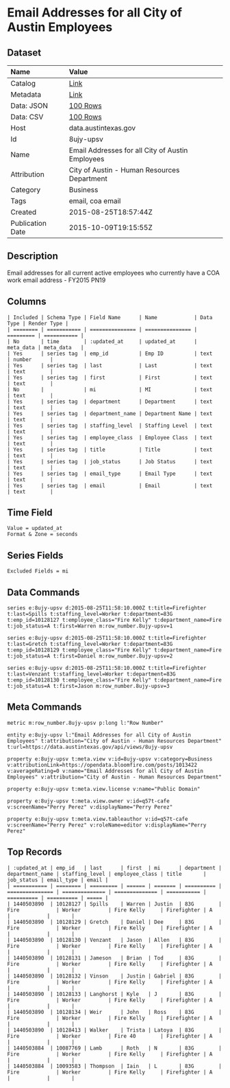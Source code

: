 # Email Addresses for all City of Austin Employees

## Dataset

| Name | Value |
| :--- | :---- |
| Catalog | [Link](https://catalog.data.gov/dataset/email-addresses-for-all-city-of-austin-employees) |
| Metadata | [Link](https://data.austintexas.gov/api/views/8ujy-upsv) |
| Data: JSON | [100 Rows](https://data.austintexas.gov/api/views/8ujy-upsv/rows.json?max_rows=100) |
| Data: CSV | [100 Rows](https://data.austintexas.gov/api/views/8ujy-upsv/rows.csv?max_rows=100) |
| Host | data.austintexas.gov |
| Id | 8ujy-upsv |
| Name | Email Addresses for all City of Austin Employees |
| Attribution | City of Austin - Human Resources Department |
| Category | Business |
| Tags | email, coa email |
| Created | 2015-08-25T18:57:44Z |
| Publication Date | 2015-10-09T19:15:55Z |

## Description

Email addresses for all current active employees who currently have a COA work email address - FY2015 PN19

## Columns

```ls
| Included | Schema Type | Field Name      | Name            | Data Type | Render Type |
| ======== | =========== | =============== | =============== | ========= | =========== |
| No       | time        | :updated_at     | updated_at      | meta_data | meta_data   |
| Yes      | series tag  | emp_id          | Emp ID          | text      | number      |
| Yes      | series tag  | last            | Last            | text      | text        |
| Yes      | series tag  | first           | First           | text      | text        |
| No       |             | mi              | MI              | text      | text        |
| Yes      | series tag  | department      | Department      | text      | text        |
| Yes      | series tag  | department_name | Department Name | text      | text        |
| Yes      | series tag  | staffing_level  | Staffing Level  | text      | text        |
| Yes      | series tag  | employee_class  | Employee Class  | text      | text        |
| Yes      | series tag  | title           | Title           | text      | text        |
| Yes      | series tag  | job_status      | Job Status      | text      | text        |
| Yes      | series tag  | email_type      | Email Type      | text      | text        |
| Yes      | series tag  | email           | Email           | text      | text        |
```

## Time Field

```ls
Value = updated_at
Format & Zone = seconds
```

## Series Fields

```ls
Excluded Fields = mi
```

## Data Commands

```ls
series e:8ujy-upsv d:2015-08-25T11:58:10.000Z t:title=Firefighter t:last=Spills t:staffing_level=Worker t:department=83G t:emp_id=10128127 t:employee_class="Fire Kelly" t:department_name=Fire t:job_status=A t:first=Warren m:row_number.8ujy-upsv=1

series e:8ujy-upsv d:2015-08-25T11:58:10.000Z t:title=Firefighter t:last=Gretch t:staffing_level=Worker t:department=83G t:emp_id=10128129 t:employee_class="Fire Kelly" t:department_name=Fire t:job_status=A t:first=Daniel m:row_number.8ujy-upsv=2

series e:8ujy-upsv d:2015-08-25T11:58:10.000Z t:title=Firefighter t:last=Venzant t:staffing_level=Worker t:department=83G t:emp_id=10128130 t:employee_class="Fire Kelly" t:department_name=Fire t:job_status=A t:first=Jason m:row_number.8ujy-upsv=3
```

## Meta Commands

```ls
metric m:row_number.8ujy-upsv p:long l:"Row Number"

entity e:8ujy-upsv l:"Email Addresses for all City of Austin Employees" t:attribution="City of Austin - Human Resources Department" t:url=https://data.austintexas.gov/api/views/8ujy-upsv

property e:8ujy-upsv t:meta.view v:id=8ujy-upsv v:category=Business v:attributionLink=https://opendata.bloomfire.com/posts/1013422 v:averageRating=0 v:name="Email Addresses for all City of Austin Employees" v:attribution="City of Austin - Human Resources Department"

property e:8ujy-upsv t:meta.view.license v:name="Public Domain"

property e:8ujy-upsv t:meta.view.owner v:id=q57t-cafe v:screenName="Perry Perez" v:displayName="Perry Perez"

property e:8ujy-upsv t:meta.view.tableauthor v:id=q57t-cafe v:screenName="Perry Perez" v:roleName=editor v:displayName="Perry Perez"
```

## Top Records

```ls
| :updated_at | emp_id   | last      | first  | mi      | department | department_name | staffing_level | employee_class | title       | job_status | email_type | email | 
| =========== | ======== | ========= | ====== | ======= | ========== | =============== | ============== | ============== | =========== | ========== | ========== | ===== | 
| 1440503890  | 10128127 | Spills    | Warren | Justin  | 83G        | Fire            | Worker         | Fire Kelly     | Firefighter | A          |            |       | 
| 1440503890  | 10128129 | Gretch    | Daniel | Dee     | 83G        | Fire            | Worker         | Fire Kelly     | Firefighter | A          |            |       | 
| 1440503890  | 10128130 | Venzant   | Jason  | Allen   | 83G        | Fire            | Worker         | Fire Kelly     | Firefighter | A          |            |       | 
| 1440503890  | 10128131 | Jameson   | Brian  | Tod     | 83G        | Fire            | Worker         | Fire Kelly     | Firefighter | A          |            |       | 
| 1440503890  | 10128132 | Vinson    | Justin | Gabriel | 83G        | Fire            | Worker         | Fire Kelly     | Firefighter | A          |            |       | 
| 1440503890  | 10128133 | Langhorst | Kyle   | J       | 83G        | Fire            | Worker         | Fire Kelly     | Firefighter | A          |            |       | 
| 1440503890  | 10128134 | Weir      | John   | Ross    | 83G        | Fire            | Worker         | Fire Kelly     | Firefighter | A          |            |       | 
| 1440503890  | 10128413 | Walker    | Trista | Latoya  | 83G        | Fire            | Worker         | Fire 40        | Firefighter | A          |            |       | 
| 1440503884  | 10087769 | Lamb      | Roth   | N       | 83G        | Fire            | Worker         | Fire Kelly     | Firefighter | A          |            |       | 
| 1440503884  | 10093583 | Thompson  | Iain   | L       | 83G        | Fire            | Worker         | Fire Kelly     | Firefighter | A          |            |       | 
```